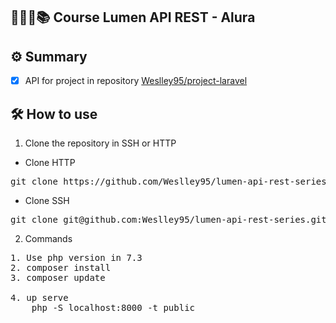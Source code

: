 ## 🧑🏽‍💻📚  Course Lumen API REST - Alura

## ⚙️ Summary

- [x] API for project in repository [Weslley95/project-laravel](https://github.com/Weslley95/project-laravel)

## 🛠 How to use

1. Clone the repository in SSH or HTTP
- Clone HTTP
<pre>
git clone https://github.com/Weslley95/lumen-api-rest-series.git
</pre>

- Clone SSH
<pre>
git clone git@github.com:Weslley95/lumen-api-rest-series.git
</pre>

2. Commands

<pre>
1. Use php version in 7.3
2. composer install
3. composer update

4. up serve
    php -S localhost:8000 -t public
</pre>


